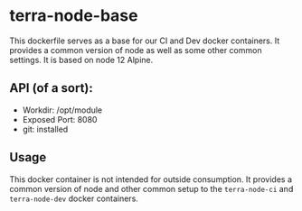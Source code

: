 # terra-node-base

This dockerfile serves as a base for our CI and Dev docker containers. It provides a common version of node as well as some other common settings. It is based on node 12 Alpine.

## API (of a sort):

* Workdir: /opt/module
* Exposed Port: 8080
* git: installed

## Usage

This docker container is not intended for outside consumption. It provides a common version of node and other common setup to the `terra-node-ci` and `terra-node-dev` docker containers.

